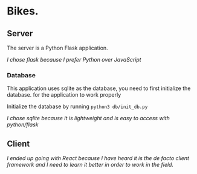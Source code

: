 # Bikes.

## Server
The server is a Python Flask application.

_I chose flask because I prefer Python over JavaScript_

### Database
This application uses sqlite as the database, you need to first initialize the database.
for the application to work properly

Initialize the database by running `python3 db/init_db.py`

_I chose sqlite because it is lightweight and is easy to access with python/flask_

## Client

_I ended up going with React because I have heard it is the de facto client framework and I need to learn it better in order to work in the field._

